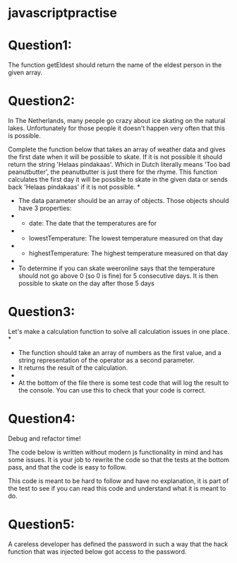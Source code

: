 # javascriptpractise
# Question1:
The function getEldest should return the name of the eldest person in the given array.
# Question2:
In The Netherlands, many people go crazy about ice skating on the natural lakes.
Unfortunately for those people it doesn't happen very often that this is possible.

Complete the function below that takes an array of weather data and gives the first date when it will be possible to skate.
If it is not possible it should return the string 'Helaas pindakaas'. Which in Dutch literally means 'Too bad peanutbutter', the peanutbutter is just there for the rhyme.
This function calculates the first day it will be possible to skate in the given data or sends back 'Helaas pindakaas' if it is not possible.
 *
 * The data parameter should be an array of objects. Those objects should have 3 properties:
 *   - date: The date that the temperatures are for
 *   - lowestTemperature: The lowest temperature measured on that day
 *   - highestTemperature: The highest temperature measured on that day
 *
 * To determine if you can skate weeronline says that the temperature should not go above 0 (so 0 is fine) for 5 consecutive days. It is then possible to skate on the day after those 5 days
 # Question3: 
 Let's make a calculation function to solve all calculation issues in one place.
 *
 * The function should take an array of numbers as the first value, and a string representation of the operator as a second parameter.
 * It returns the result of the calculation.
 *
 * At the bottom of the file there is some test code that will log the result to the console. You can use this to check that your code is correct.
 # Question4: 
 Debug and refactor time!

The code below is written without modern js functionality in mind and has some issues.
It is your job to rewrite the code so that the tests at the bottom pass, and that the code is easy to follow.

This code is meant to be hard to follow and have no explanation, 
it is part of the test to see if you can read this code and understand what it is meant to do.
# Question5: 
 A careless developer has defined the password in such a way that the hack function that was injected below got access to the password.
